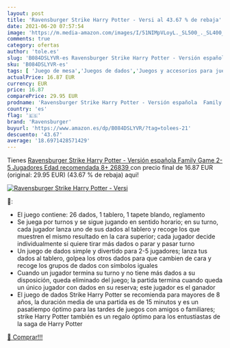 ```yaml
---
layout: post
title: 'Ravensburger Strike Harry Potter - Versi al 43.67 % de rebaja'
date: 2021-06-20 07:57:54
image: 'https://m.media-amazon.com/images/I/51NIMpVLoyL._SL500_._SL400_.jpg'
comments: true
category: ofertas
author: 'tole.es'
slug: 'B084DSLYVR-es Ravensburger Strike Harry Potter - Versión española Family...'
sku: 'B084DSLYVR-es'
tags: [ 'Juego de mesa','Juegos de dados','Juegos y accesorios para juegos','Juguetes','Juguetes y juegos','ravensburger', ]
actualPrice: 16.87 EUR
currency: EUR
price: 16.87
comparePrice: 29.95 EUR
prodname: 'Ravensburger Strike Harry Potter - Versión española  Family Game  2-5 Jugadores  Edad recomendada 8+  26839 '
country: 'es'
flag: '🇪🇸'
brand: 'Ravensburger'
buyurl: 'https://www.amazon.es/dp/B084DSLYVR/?tag=tolees-21'
descuento: '43.67'
average: '18.6971428571429'
---
```


Tienes [Ravensburger Strike Harry Potter - Versión española  Family Game  2-5 Jugadores  Edad recomendada 8+  26839 ](https://www.amazon.es/dp/B084DSLYVR/?tag=tolees-21) con precio final de  16.87 EUR (original: 29.95 EUR) (43.67 %  de rebaja) aqui!

[![Ravensburger Strike Harry Potter - Versi](https://m.media-amazon.com/images/I/51NIMpVLoyL._SL500_._SL400_.jpg)](https://www.amazon.es/dp/B084DSLYVR/?tag=tolees-21)

🔎:

- El juego contiene: 26 dados, 1 tablero, 1 tapete blando, reglamento
- Se juega por turnos y se sigue jugando en sentido horario; en su turno, cada jugador lanza uno de sus dados al tablero y recoge los que muestren el mismo resultado en la cara superior; cada jugador decide individualmente si quiere tirar más dados o parar y pasar turno
- Un juego de dados simple y divertido para 2-5 jugadores; lanza tus dados al tablero, golpea los otros dados para que cambien de cara y recoge los grupos de dados con símbolos iguales
- Cuando un jugador termina su turno y no tiene más dados a su disposición, queda eliminado del juego; la partida termina cuando queda un único jugador con dados en su reserva; este jugador es el ganador
- El juego de dados Strike Harry Potter se recomienda para mayores de 8 años, la duración media de una partida es de 15 minutos y es un pasatiempo óptimo para las tardes de juegos con amigos o familiares; strike Harry Potter también es un regalo óptimo para los entustiastas de la saga de Harry Potter

[🛒 Comprar!!!](https://www.amazon.es/dp/B084DSLYVR/?tag=tolees-21)
